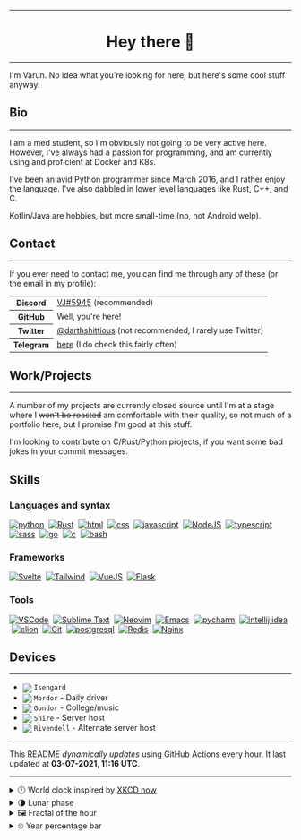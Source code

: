 ***

<h1 align="center">
Hey there 👋
</h1>

***

I'm Varun. No idea what you're looking for here, but here's some cool stuff anyway.

<h2>
Bio
</h2>

***

I am a med student, so I'm obviously not going to be very active here. However, I've always had a passion for programming, and am currently using and proficient at Docker and K8s.

I've been an avid Python programmer since March 2016, and I rather enjoy the language. I've also dabbled in lower level languages like Rust, C++, and C.

Kotlin/Java are hobbies, but more small-time (no, not Android welp).

<h2>
Contact
</h2>

***
If you ever need to contact me, you can find me through any of these (or the email in my profile):

<table>
<tr>
<th>
<strong>Discord</strong>
</th>
<td>
<a href="https://discord.com/users/411166117084528640">VJ#5945</a> (recommended)
</td>
</tr>
<tr>
<th>GitHub</th>
<td>Well, you're here!</td>
</tr>
<tr>
<th>Twitter</th>
<td><a href="https://twitter.com/darthshittious">@darthshittious</a> (not recommended, I rarely use Twitter)</td>
</tr>
<tr>
<th>Telegram</th>
<td><a href="https://t.me/extremely_slim_shady">here</a> (I do check this fairly often)</td></tr>
</table>

<h2>Work/Projects</h2>

***
A number of my projects are currently closed source until I'm at a stage where I
~~won't be roasted~~ am comfortable with their quality, so not much of a portfolio here,
but I promise I'm good at this stuff.

I'm looking to contribute on C/Rust/Python projects, if you want some bad jokes in your commit messages.

<h2>Skills</h2>

[python]: https://api.iconify.design/logos:python.svg?width=36
[js]: https://api.iconify.design/logos:javascript.svg?width=36
[node]: https://api.iconify.design/logos:nodejs-icon.svg?width=36
[ts]: https://api.iconify.design/logos:typescript-icon.svg?width=36
[rust]: https://api.iconify.design/logos:rust.svg?width=36
[postgres]: https://api.iconify.design/logos:postgresql.svg?width=36
[html]: https://api.iconify.design/simple-icons:html5.svg?width=36&color=%23e96228
[css]: https://api.iconify.design/simple-icons:css3.svg?width=36&color=%232862e9
[go]: https://api.iconify.design/logos:go.svg?width=36&height=36
[c]: https://api.iconify.design/logos:c.svg?width=36
[bash]: https://api.iconify.design/logos:bash-icon.svg?width=36
[svelte]: https://api.iconify.design/logos:svelte-icon.svg?width=36
[tailwind]: https://api.iconify.design/logos:tailwindcss-icon.svg?width=36&height=36
[sass]: https://api.iconify.design/logos:sass.svg?width=36
[vue]: https://api.iconify.design/logos:vue.svg?width=36
[flask]: https://api.iconify.design/logos:flask.svg?width=36
[vscode]: https://api.iconify.design/logos:visual-studio-code.svg?width=36
[pycharm]: https://api.iconify.design/logos:pycharm.svg?width=36
[intellij]: https://api.iconify.design/logos:intellij-idea.svg?width=36
[clion]: https://api.iconify.design/logos:clion.svg?width=36
[sublime]: https://api.iconify.design/logos:sublimetext-icon.svg?width=36
[neovim]: https://api.iconify.design/simple-icons:neovim.svg?width=36&color=%235b9a35
[emacs]: https://api.iconify.design/vscode-icons:file-type-emacs.svg?width=36
[git]: https://api.iconify.design/logos:git-icon.svg?width=36
[redis]: https://api.iconify.design/logos:redis.svg?width=36
[nginx]: https://api.iconify.design/logos:nginx.svg?width=36

<h3>Languages and syntax</h3>

[![python][python]](https://python.org/)
&nbsp;[![Rust][rust]](https://rust-lang.org/)
&nbsp;[![html][html]](https://developer.mozilla.org/en-US/docs/Glossary/HTML5)
&nbsp;[![css][css]](https://developer.mozilla.org/en-US/docs/Web/CSS)
&nbsp;[![javascript][js]](https://developer.mozilla.org/en-US/docs/Web/JavaScript)
&nbsp;[![NodeJS][node]](https://nodejs.org)
&nbsp;[![typescript][ts]](https://typescriptlang.org/)
&nbsp;[![sass][sass]](https://sass-lang.com/)
&nbsp;[![go][go]](https://golang.org/)
&nbsp;[![c][c]](https://en.cppreference.com/w/c)
&nbsp;[![bash][bash]](https://www.gnu.org/software/bash/)

<h3>Frameworks</h3>

[![Svelte][svelte]](https://svelte.dev/)
&nbsp;[![Tailwind][tailwind]](https://tailwindcss.com/)
&nbsp;[![VueJS][vue]](https://vuejs.org)
&nbsp;[![Flask][flask]](https://palletsprojects.com/p/flask/)

<h3>Tools</h3>

[![VSCode][vscode]](https://code.visualstudio.com/)
&nbsp;[![Sublime Text][sublime]](https://www.sublimetext.com/)
&nbsp;[![Neovim][neovim]](https://neovim.io/)
&nbsp;[![Emacs][emacs]](https://www.gnu.org/software/emacs/)
&nbsp;[![pycharm][pycharm]](https://www.jetbrains.com/pycharm/)
&nbsp;[![intellij idea][intellij]](https://jetbrains.com/idea/)
&nbsp;[![clion][clion]](https://jetbrains.com/clion/)
&nbsp;[![Git][git]](https://git-scm.com/)
&nbsp;[![postgresql][postgres]](https://postgresql.org/)
&nbsp;[![Redis][redis]](https://redis.io/)
&nbsp;[![Nginx][nginx]](https://nginx.org/en/)

<h2>Devices</h2>

***

<!-- Styles are ignored in README rendering on GitHub profile but work on GitHub Pages -->
- <img src="https://api.iconify.design/simple-icons:android.svg?color=%2330d780" width="18" style="vertical-align: middle"> `Isengard`
- <img src="https://api.iconify.design/simple-icons:archlinux.svg?color=%23168eca" width="18" style="vertical-align: middle"> `Mordor` - Daily driver
- <img src="https://api.iconify.design/simple-icons:windows.svg?color=%2300a8e8" width="18" style="vertical-align: middle"> `Gondor` - College/music
- <img src="https://api.iconify.design/simple-icons:ubuntu.svg?color=%23d64613" width="18" style="vertical-align: middle"> `Shire` - Server host
- <img src="https://api.iconify.design/simple-icons:ubuntu.svg?color=%23d64613" width="18" style="vertical-align: middle"> `Rivendell` - Alternate server host

***

This README *dynamically updates* using GitHub Actions every hour.
It last updated at **03-07-2021, 11:16 UTC**.

***

<details>
<summary>🕚 World clock inspired by <a href="https://xkcd.com/now">XKCD now</a></summary>

> <img src="generated/now.png" width="512">

</details>
<details>
<summary>🌘 Lunar phase</summary>

The moon is approximately 81.99% through its phase (Waning Crescent).

</details>
<details>
<summary>&#x1f5bc; Fractal of the hour</summary>

> <img src="generated/fractal.png" width="512">

</details>
<details>
<summary>&#x23f2; Year percentage bar</summary>
<pre><code>2021 [██████████▁▁▁▁▁▁▁▁▁▁] 50.27%</code></pre>
</details>
